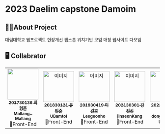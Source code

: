 # 2023 Daelim capstone Damoim

## 🕵️‍♀️About Project
대림대학교 웹프로젝트 현장개선 캡스톤 위치기반 모임 매칭 웹사이트 다모임

## 🖥️ Collabrator

<table align="center">
  <tr>
    <td align="center"><a href="https://github.com/Mallang-Mallang"><img src="https://avatars.githubusercontent.com/u/70959328?v=4" width="100px;" alt=""/><br /><sub><b>201730136 최형준<br>Mallang-Mallang</b></sub></a><br />🦄Front-End</td>
    <td align="center"><a href="https://github.com/UBamtol"><img src="https://avatars.githubusercontent.com/u/98325285?v=4" width="100px;" alt="이미지"/><br /><sub><b>201830121 유인준<br>UBamtol</b></sub></a><br />🦄Front-End</td>
    <td align="center"><a href="https://github.com/leegeonho1"><img src="https://avatars.githubusercontent.com/u/118963538?v=4" width="100px;" alt="이미지"/><br /><sub><b>201930419 이건호<br>Leegeonho</b></sub></a><br />🦄Front-End</td>
    <td align="center"><a href="https://github.com/jinseonKang"><img src="https://avatars.githubusercontent.com/u/126742685?v=4" width="100px;" alt="이미지"/><br /><sub><b>202130301 강진선<br>jinseonKang</b></sub></a><br />🦄Front-End</td>
    <td align="center"><a href="https://github.com/dongjusin123"><img src="https://avatars.githubusercontent.com/u/126742676?v=4" width="100px;" alt="이미지"/><br /><sub><b>202130310 신동주<br>dongjusin123</b></sub></a><br />UI/UX</td>
    <td align="center"><a href="https://github.com/mareto1017"><img src="https://avatars.githubusercontent.com/u/114148569?v=4" width="100px;" alt="이미지"/><br /><sub><b>201930110 박상진<br>mareto1017</b></sub></a><br />Back-End</td>
  </tr>
</table>
